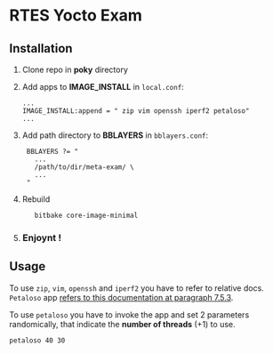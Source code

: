# RTES Yocto Exam

## Installation
1. Clone repo in **poky** directory
2. Add apps to **IMAGE_INSTALL** in `local.conf`:

   ```
   ...
   IMAGE_INSTALL:append = " zip vim openssh iperf2 petaloso"
   ...
   ```
3. Add path directory to **BBLAYERS**  in `bblayers.conf`:

   ```
    BBLAYERS ?= "
      ...
      /path/to/dir/meta-exam/ \
      ...
    "
   ```
4. Rebuild
   ```
      bitbake core-image-minimal
   ```
5. ### Enjoynt !

## Usage

To use `zip`, `vim`, `openssh` and `iperf2` you have to refer to relative docs.<br>
`Petaloso` app [refers to this documentation at paragraph 7.5.3](http://didattica.agentgroup.unimo.it/didattica/ProgettazioneSO/Lucidi/Laboratorio/LittleBookOfSemaphores(Pag.127-250).pdf#page=111).


To use `petaloso` you have to invoke the app and set 2 parameters randomically, that indicate the **number of threads** (+1) to use.

```
petaloso 40 30
```
